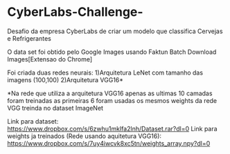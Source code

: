 # CyberLabs-Challenge-
Desafio da empresa CyberLabs de criar um modelo que classifica Cervejas e Refrigerantes

O data set foi obtido pelo Google Images usando Faktun Batch Download Images[Extensao do Chrome]

Foi criada duas redes neurais:
 1)Arquitetura LeNet com tamanho das imagens (100,100)
 2)Arquitetura VGG16*
 
 *Na rede que utiliza a arquitetura VGG16 apenas as ultimas 10 camadas foram treinadas as primeiras 6 foram usadas os mesmos weights da rede VGG treinda no dataset ImageNet

Link para dataset: https://www.dropbox.com/s/6zwhu1mklfa2lnh/Dataset.rar?dl=0
Link para weights ja treinados (Rede usando aquitetura VGG16): https://www.dropbox.com/s/7uy4iwcvk8xc5tn/weights_array.npy?dl=0

